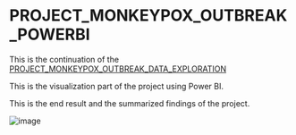 
# PROJECT_MONKEYPOX_OUTBREAK_POWERBI 
This is the continuation of the  [PROJECT_MONKEYPOX_OUTBREAK_DATA_EXPLORATION](https://github.com/SebyKebby/PROJECT_MONKEYPOX_OUTBREAK_DATA_EXPLORATION)

This is the visualization part of the project using Power BI.

This is the end result and the summarized findings of the project.



![image](https://github.com/user-attachments/assets/8d9ccf60-a38a-4b24-b966-043bd3f827b3)
